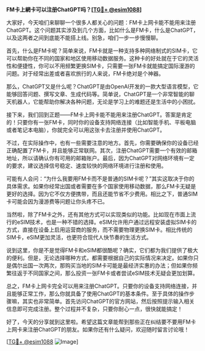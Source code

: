 **FM卡上網卡可以注册ChatGPT吗？[[TG💪+ @esim1088](https://t.me/s/esim1088)]**

大家好，今天咱们来聊聊一个很多人都关心的问题：FM卡上网卡能不能用来注册ChatGPT。这个问题其实涉及到几个方面，比如什么是FM卡，什么是ChatGPT，以及这两者之间到底能不能搭上线。别急，咱们一步一步慢慢聊。

首先，什么是FM卡呢？简单来说，FM卡就是一种支持多种网络制式的SIM卡，它可以帮助你在不同的国家和地区使用移动数据服务。这种卡的好处就在于它的灵活性和便捷性，你可以不用频繁更换SIM卡，只需要一张FM卡就能搞定国际漫游的问题。对于经常出差或者喜欢旅行的人来说，FM卡绝对是个神器。

那么，ChatGPT又是什么呢？ChatGPT是由OpenAI开发的一款大型语言模型，它能够回答问题、撰写文章、生成代码等。简单说，ChatGPT是一个非常智能的聊天机器人，它能帮助你解决各种问题，无论是学习上的难题还是生活中的小困扰。

接下来，我们回到正题——FM卡上网卡能不能用来注册ChatGPT。答案是肯定的！只要你有一张FM卡，同时你的设备支持网络连接（比如智能手机、平板电脑或者笔记本电脑），你就完全可以用这张卡去注册并使用ChatGPT。

不过，在实际操作中，也有一些需要注意的地方。首先，你需要确保你的设备已经正确配置了FM卡，并且能够正常联网。其次，注册ChatGPT需要一个有效的邮箱地址，所以请确认你有可用的邮箱账户。最后，因为ChatGPT对网络环境有一定的要求，建议选择信号稳定、速度较快的网络环境进行注册和使用。

可能有人会问：“为什么我要用FM卡而不是普通的SIM卡呢？”其实这取决于你的具体需求。如果你经常出国或者需要在多个国家使用移动数据，那么FM卡无疑是更好的选择。因为它不仅方便携带，而且还能节省不少费用。相比之下，普通SIM卡可能会因为漫游费等问题让你头疼不已。

当然啦，除了FM卡之外，还有其他方式可以实现类似的功能。比如现在市面上流行的eSIM技术，也是一种不错的选择。eSIM允许用户通过远程安装虚拟SIM卡的方式，直接在设备上启用运营商的服务，而不需要物理更换SIM卡。相比传统的SIM卡，eSIM更加灵活，也更符合现代人快节奏的生活方式。

说到这里，你是不是觉得FM卡和eSIM都很酷呢？确实，它们都为我们提供了极大的便利。但是，无论选择哪种方式，都需要根据自己的实际情况来决定。如果你只是偶尔出国一次两次，那购买当地的SIM卡可能是最经济实惠的办法；但如果你频繁往返于不同国家之间，那么投资一张FM卡或者尝试eSIM技术无疑会更加划算。

总之，FM卡上网卡完全可以用来注册ChatGPT。只要你的设备支持网络连接，并且能够正常工作，那么你就具备了使用ChatGPT的基本条件。至于具体的操作步骤嘛，其实也非常简单。首先访问ChatGPT的官方网站，然后按照提示输入相关信息即可完成注册。整个过程并不复杂，只要你耐心一点，很快就能搞定！

好了，今天的分享就到这里啦。希望这篇文章能帮到那些正在纠结要不要用FM卡上网卡来注册ChatGPT的朋友。如果你还有什么疑问，欢迎随时留言讨论哦！

[[TG💪+ @esim1088](https://t.me/s/esim1088) ![Image](https://i.postimg.cc/4NQfJmqS/Snipaste-2025-05-13-00-14-12.png)]